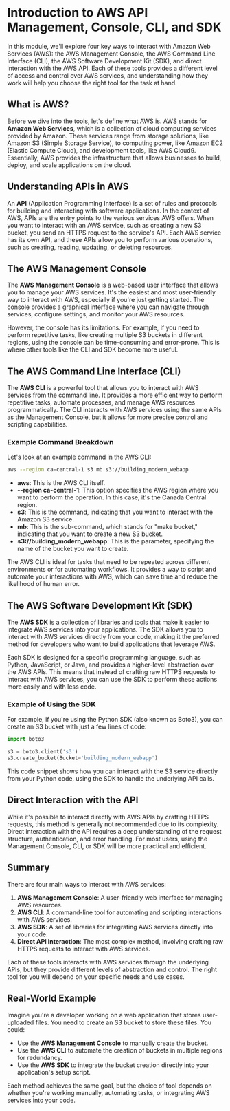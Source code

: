 # Introduction to AWS API Management, Console, CLI, and SDK

In this module, we'll explore four key ways to interact with Amazon Web Services (AWS): the AWS Management Console, the AWS Command Line Interface (CLI), the AWS Software Development Kit (SDK), and direct interaction with the AWS API. Each of these tools provides a different level of access and control over AWS services, and understanding how they work will help you choose the right tool for the task at hand.

## What is AWS?

Before we dive into the tools, let's define what AWS is. AWS stands for **Amazon Web Services**, which is a collection of cloud computing services provided by Amazon. These services range from storage solutions, like Amazon S3 (Simple Storage Service), to computing power, like Amazon EC2 (Elastic Compute Cloud), and development tools, like AWS Cloud9. Essentially, AWS provides the infrastructure that allows businesses to build, deploy, and scale applications on the cloud.

## Understanding APIs in AWS

An **API** (Application Programming Interface) is a set of rules and protocols for building and interacting with software applications. In the context of AWS, APIs are the entry points to the various services AWS offers. When you want to interact with an AWS service, such as creating a new S3 bucket, you send an HTTPS request to the service's API. Each AWS service has its own API, and these APIs allow you to perform various operations, such as creating, reading, updating, or deleting resources.

## The AWS Management Console

The **AWS Management Console** is a web-based user interface that allows you to manage your AWS services. It's the easiest and most user-friendly way to interact with AWS, especially if you're just getting started. The console provides a graphical interface where you can navigate through services, configure settings, and monitor your AWS resources.

However, the console has its limitations. For example, if you need to perform repetitive tasks, like creating multiple S3 buckets in different regions, using the console can be time-consuming and error-prone. This is where other tools like the CLI and SDK become more useful.

## The AWS Command Line Interface (CLI)

The **AWS CLI** is a powerful tool that allows you to interact with AWS services from the command line. It provides a more efficient way to perform repetitive tasks, automate processes, and manage AWS resources programmatically. The CLI interacts with AWS services using the same APIs as the Management Console, but it allows for more precise control and scripting capabilities.

### Example Command Breakdown

Let's look at an example command in the AWS CLI:

```bash
aws --region ca-central-1 s3 mb s3://building_modern_webapp
```

- **aws**: This is the AWS CLI itself.
- **--region ca-central-1**: This option specifies the AWS region where you want to perform the operation. In this case, it's the Canada Central region.
- **s3**: This is the command, indicating that you want to interact with the Amazon S3 service.
- **mb**: This is the sub-command, which stands for "make bucket," indicating that you want to create a new S3 bucket.
- **s3://building_modern_webapp**: This is the parameter, specifying the name of the bucket you want to create.

The AWS CLI is ideal for tasks that need to be repeated across different environments or for automating workflows. It provides a way to script and automate your interactions with AWS, which can save time and reduce the likelihood of human error.

## The AWS Software Development Kit (SDK)

The **AWS SDK** is a collection of libraries and tools that make it easier to integrate AWS services into your applications. The SDK allows you to interact with AWS services directly from your code, making it the preferred method for developers who want to build applications that leverage AWS.

Each SDK is designed for a specific programming language, such as Python, JavaScript, or Java, and provides a higher-level abstraction over the AWS APIs. This means that instead of crafting raw HTTPS requests to interact with AWS services, you can use the SDK to perform these actions more easily and with less code.

### Example of Using the SDK

For example, if you're using the Python SDK (also known as Boto3), you can create an S3 bucket with just a few lines of code:

```python
import boto3

s3 = boto3.client('s3')
s3.create_bucket(Bucket='building_modern_webapp')
```

This code snippet shows how you can interact with the S3 service directly from your Python code, using the SDK to handle the underlying API calls.

## Direct Interaction with the API

While it's possible to interact directly with AWS APIs by crafting HTTPS requests, this method is generally not recommended due to its complexity. Direct interaction with the API requires a deep understanding of the request structure, authentication, and error handling. For most users, using the Management Console, CLI, or SDK will be more practical and efficient.

## Summary

There are four main ways to interact with AWS services:

1. **AWS Management Console**: A user-friendly web interface for managing AWS resources.
2. **AWS CLI**: A command-line tool for automating and scripting interactions with AWS services.
3. **AWS SDK**: A set of libraries for integrating AWS services directly into your code.
4. **Direct API Interaction**: The most complex method, involving crafting raw HTTPS requests to interact with AWS services.

Each of these tools interacts with AWS services through the underlying APIs, but they provide different levels of abstraction and control. The right tool for you will depend on your specific needs and use cases.

## Real-World Example

Imagine you're a developer working on a web application that stores user-uploaded files. You need to create an S3 bucket to store these files. You could:

- Use the **AWS Management Console** to manually create the bucket.
- Use the **AWS CLI** to automate the creation of buckets in multiple regions for redundancy.
- Use the **AWS SDK** to integrate the bucket creation directly into your application's setup script.

Each method achieves the same goal, but the choice of tool depends on whether you're working manually, automating tasks, or integrating AWS services into your code.
```